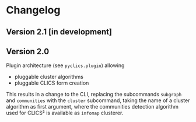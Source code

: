 # Changelog

## Version 2.1 [in development]


## Version 2.0

Plugin architecture (see `pyclics.plugin`) allowing
- pluggable cluster algorithms
- pluggable CLICS form creation

This results in a change to the CLI, replacing the subcommands
`subgraph` and `communities` with the `cluster` subcommand,
taking the name of a cluster algorithm as first argument,
where the communities detection algorithm used for CLICS² is
available as `infomap` clusterer.
